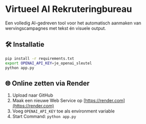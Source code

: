 # Virtueel AI Rekruteringbureau

Een volledig AI-gedreven tool voor het automatisch aanmaken van wervingscampagnes met tekst én visuele output.

## 🛠 Installatie

```bash
pip install -r requirements.txt
export OPENAI_API_KEY=je_openai_sleutel
python app.py
```

## 🌐 Online zetten via Render
1. Upload naar GitHub
2. Maak een nieuwe Web Service op [https://render.com](https://render.com)
3. Voeg `OPENAI_API_KEY` toe als environment variable
4. Start Command: `python app.py`
